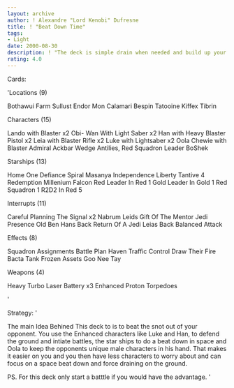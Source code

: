 ```yaml
---
layout: archive
author: ! Alexandre "Lord Kenobi" Dufresne
title: ! "Beat Down Time"
tags:
- Light
date: 2000-08-30
description: ! "The deck is simple drain when needed and build up your forces and defeat you opponent."
rating: 4.0
---
```

Cards: 

'Locations (9)

Bothawui
Farm
Sullust
Endor
Mon Calamari
Bespin
Tatooine
Kiffex
Tibrin

Characters (15)

Lando with Blaster x2
Obi- Wan With Light Saber x2
Han with Heavy Blaster Pistol x2
Leia with Blaster Rifle x2
Luke with Lightsaber x2
Oola
Chewie with Blaster
Admiral Ackbar
Wedge Antilies, Red Squadron Leader
BoShek

Starships (13)

Home One
Defiance
Spiral
Masanya
Independence
Liberty
Tantive 4
Redemption
Millenium Falcon
Red Leader In Red 1
Gold Leader In Gold 1
Red Squadron 1
R2D2 In Red 5

Interrupts (11)

Careful Planning
The Signal x2
Nabrum Leids
Gift Of The Mentor
Jedi Presence
Old Ben
Hans Back
Return Of A Jedi
Leias Back
Balanced Attack

Effects (8)

Squadron Assignments
Battle Plan
Haven
Traffic Control
Draw Their Fire
Bacta Tank
Frozen Assets
Goo Nee Tay

Weapons (4)

Heavy Turbo Laser Battery x3
Enhanced Proton Torpedoes


'

Strategy: '

The main Idea Behined This deck to is to beat the snot out of your opponent. You use the Enhanced characters like Luke and Han, to defend the ground and intiate battles, the star ships to do a beat down in space and Oola to keep the opponents unique male characters in his hand. That makes it easier on you and you then have less characters to worry about and can focus on a space beat down and force draining on the ground.

PS. For this deck only start a batttle if you would have the advantage.   '
